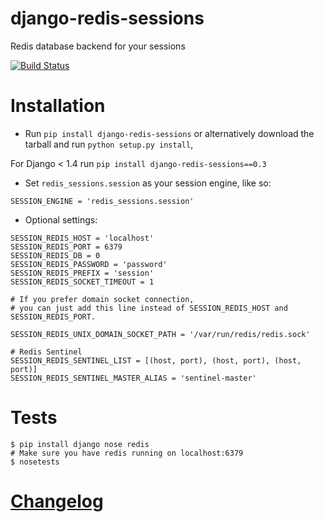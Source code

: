 django-redis-sessions
=======================
Redis database backend for your sessions


[![Build Status](https://travis-ci.org/igor-pavlenko/django-redis-sessions.svg?branch=master)](https://travis-ci.org/igor-pavlenko/django-redis-sessions)


Installation
============

* Run `pip install django-redis-sessions` or alternatively  download the tarball and run `python setup.py install`,

For Django < 1.4 run `pip install django-redis-sessions==0.3`

* Set `redis_sessions.session` as your session engine, like so:


```
SESSION_ENGINE = 'redis_sessions.session'
```

* Optional settings:

```
SESSION_REDIS_HOST = 'localhost'
SESSION_REDIS_PORT = 6379
SESSION_REDIS_DB = 0
SESSION_REDIS_PASSWORD = 'password'
SESSION_REDIS_PREFIX = 'session'
SESSION_REDIS_SOCKET_TIMEOUT = 1

# If you prefer domain socket connection, 
# you can just add this line instead of SESSION_REDIS_HOST and SESSION_REDIS_PORT.

SESSION_REDIS_UNIX_DOMAIN_SOCKET_PATH = '/var/run/redis/redis.sock'

# Redis Sentinel 
SESSION_REDIS_SENTINEL_LIST = [(host, port), (host, port), (host, port)]
SESSION_REDIS_SENTINEL_MASTER_ALIAS = 'sentinel-master'

```



Tests
============


```
$ pip install django nose redis
# Make sure you have redis running on localhost:6379
$ nosetests
```

# [Changelog](https://github.com/martinrusev/django-redis-sessions/blob/master/CHANGELOG.md)
